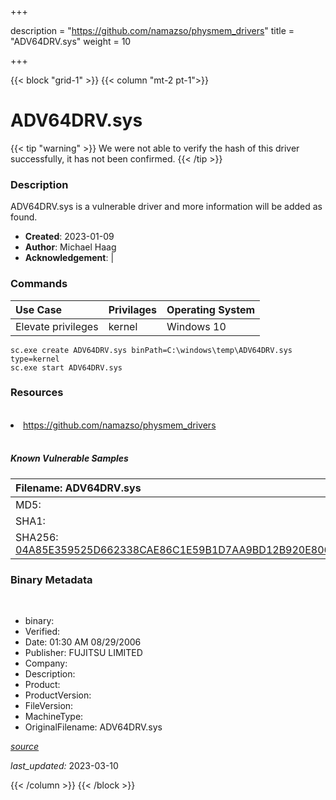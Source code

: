 +++

description = "https://github.com/namazso/physmem_drivers"
title = "ADV64DRV.sys"
weight = 10

+++


{{< block "grid-1" >}}
{{< column "mt-2 pt-1">}}




# ADV64DRV.sys 


{{< tip "warning" >}}
We were not able to verify the hash of this driver successfully, it has not been confirmed.
{{< /tip >}}




### Description


ADV64DRV.sys is a vulnerable driver and more information will be added as found.


- **Created**: 2023-01-09
- **Author**: Michael Haag
- **Acknowledgement**:  | [](https://twitter.com/)

### Commands

| Use Case | Privilages | Operating System | 
|:---- | ---- | ---- |
| Elevate privileges | kernel | Windows 10 |

```
sc.exe create ADV64DRV.sys binPath=C:\windows\temp\ADV64DRV.sys type=kernel
sc.exe start ADV64DRV.sys
```

### Resources
<br>


<li><a href=" https://github.com/namazso/physmem_drivers"> https://github.com/namazso/physmem_drivers</a></li>


<br>


##### Known Vulnerable Samples

| Filename: ADV64DRV.sys |
|:---- |
|MD5: <a href="https://www.virustotal.com/gui/file/{&#39;Filename&#39;: &#39;ADV64DRV.sys&#39;, &#39;MD5&#39;: &#39;&#39;, &#39;SHA1&#39;: &#39;&#39;, &#39;SHA256&#39;: &#39;04A85E359525D662338CAE86C1E59B1D7AA9BD12B920E8067503723DC1E03162&#39;}"></a>|
|SHA1: <a href="https://www.virustotal.com/gui/file/{&#39;Filename&#39;: &#39;ADV64DRV.sys&#39;, &#39;MD5&#39;: &#39;&#39;, &#39;SHA1&#39;: &#39;&#39;, &#39;SHA256&#39;: &#39;04A85E359525D662338CAE86C1E59B1D7AA9BD12B920E8067503723DC1E03162&#39;}"></a>|
|SHA256: <a href="https://www.virustotal.com/gui/file/{&#39;Filename&#39;: &#39;ADV64DRV.sys&#39;, &#39;MD5&#39;: &#39;&#39;, &#39;SHA1&#39;: &#39;&#39;, &#39;SHA256&#39;: &#39;04A85E359525D662338CAE86C1E59B1D7AA9BD12B920E8067503723DC1E03162&#39;}">04A85E359525D662338CAE86C1E59B1D7AA9BD12B920E8067503723DC1E03162</a>|




### Binary Metadata
<br>

- binary: 
- Verified: 
- Date: 01:30 AM 08/29/2006
- Publisher: FUJITSU LIMITED
- Company: 
- Description: 
- Product: 
- ProductVersion: 
- FileVersion: 
- MachineType: 
- OriginalFilename: ADV64DRV.sys

[*source*](https://github.com/magicsword-io/LOLDrivers/tree/main/yaml/adv64drv.sys.yml)

*last_updated:* 2023-03-10


{{< /column >}}
{{< /block >}}

